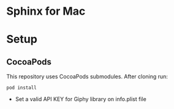 # Sphinx for Mac

# Setup

## CocoaPods

This repository uses CocoaPods submodules. After cloning run:

```
pod install
```

- Set a valid API KEY for Giphy library on info.plist file

